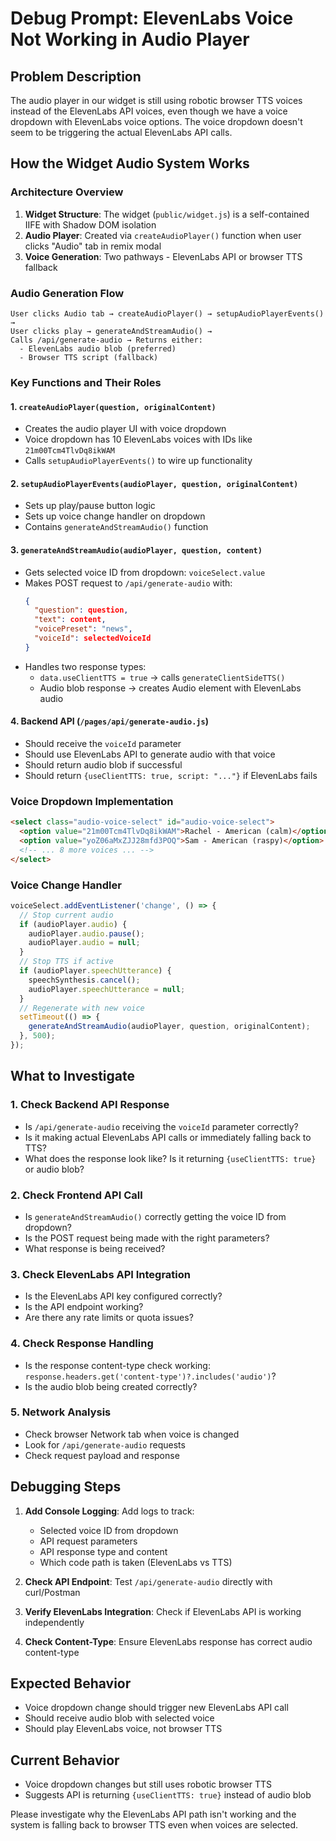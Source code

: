 # Debug Prompt: ElevenLabs Voice Not Working in Audio Player

## Problem Description
The audio player in our widget is still using robotic browser TTS voices instead of the ElevenLabs API voices, even though we have a voice dropdown with ElevenLabs voice options. The voice dropdown doesn't seem to be triggering the actual ElevenLabs API calls.

## How the Widget Audio System Works

### Architecture Overview
1. **Widget Structure**: The widget (`public/widget.js`) is a self-contained IIFE with Shadow DOM isolation
2. **Audio Player**: Created via `createAudioPlayer()` function when user clicks "Audio" tab in remix modal
3. **Voice Generation**: Two pathways - ElevenLabs API or browser TTS fallback

### Audio Generation Flow
```
User clicks Audio tab → createAudioPlayer() → setupAudioPlayerEvents() → 
User clicks play → generateAndStreamAudio() → 
Calls /api/generate-audio → Returns either:
  - ElevenLabs audio blob (preferred)
  - Browser TTS script (fallback)
```

### Key Functions and Their Roles

#### 1. `createAudioPlayer(question, originalContent)`
- Creates the audio player UI with voice dropdown
- Voice dropdown has 10 ElevenLabs voices with IDs like `21m00Tcm4TlvDq8ikWAM`
- Calls `setupAudioPlayerEvents()` to wire up functionality

#### 2. `setupAudioPlayerEvents(audioPlayer, question, originalContent)`
- Sets up play/pause button logic
- Sets up voice change handler on dropdown
- Contains `generateAndStreamAudio()` function

#### 3. `generateAndStreamAudio(audioPlayer, question, content)`
- Gets selected voice ID from dropdown: `voiceSelect.value`
- Makes POST request to `/api/generate-audio` with:
  ```json
  {
    "question": question,
    "text": content,
    "voicePreset": "news", 
    "voiceId": selectedVoiceId
  }
  ```
- Handles two response types:
  - `data.useClientTTS = true` → calls `generateClientSideTTS()`
  - Audio blob response → creates Audio element with ElevenLabs audio

#### 4. Backend API (`/pages/api/generate-audio.js`)
- Should receive the `voiceId` parameter
- Should use ElevenLabs API to generate audio with that voice
- Should return audio blob if successful
- Should return `{useClientTTS: true, script: "..."}` if ElevenLabs fails

### Voice Dropdown Implementation
```html
<select class="audio-voice-select" id="audio-voice-select">
  <option value="21m00Tcm4TlvDq8ikWAM">Rachel - American (calm)</option>
  <option value="yoZ06aMxZJJ28mfd3POQ">Sam - American (raspy)</option>
  <!-- ... 8 more voices ... -->
</select>
```

### Voice Change Handler
```javascript
voiceSelect.addEventListener('change', () => {
  // Stop current audio
  if (audioPlayer.audio) {
    audioPlayer.audio.pause();
    audioPlayer.audio = null;
  }
  // Stop TTS if active  
  if (audioPlayer.speechUtterance) {
    speechSynthesis.cancel();
    audioPlayer.speechUtterance = null;
  }
  // Regenerate with new voice
  setTimeout(() => {
    generateAndStreamAudio(audioPlayer, question, originalContent);
  }, 500);
});
```

## What to Investigate

### 1. Check Backend API Response
- Is `/api/generate-audio` receiving the `voiceId` parameter correctly?
- Is it making actual ElevenLabs API calls or immediately falling back to TTS?
- What does the response look like? Is it returning `{useClientTTS: true}` or audio blob?

### 2. Check Frontend API Call
- Is `generateAndStreamAudio()` correctly getting the voice ID from dropdown?
- Is the POST request being made with the right parameters?
- What response is being received?

### 3. Check ElevenLabs API Integration
- Is the ElevenLabs API key configured correctly?
- Is the API endpoint working?
- Are there any rate limits or quota issues?

### 4. Check Response Handling
- Is the response content-type check working: `response.headers.get('content-type')?.includes('audio')`?
- Is the audio blob being created correctly?

### 5. Network Analysis
- Check browser Network tab when voice is changed
- Look for `/api/generate-audio` requests
- Check request payload and response

## Debugging Steps

1. **Add Console Logging**: Add logs to track:
   - Selected voice ID from dropdown
   - API request parameters
   - API response type and content
   - Which code path is taken (ElevenLabs vs TTS)

2. **Check API Endpoint**: Test `/api/generate-audio` directly with curl/Postman

3. **Verify ElevenLabs Integration**: Check if ElevenLabs API is working independently

4. **Check Content-Type**: Ensure ElevenLabs response has correct audio content-type

## Expected Behavior
- Voice dropdown change should trigger new ElevenLabs API call
- Should receive audio blob with selected voice
- Should play ElevenLabs voice, not browser TTS

## Current Behavior  
- Voice dropdown changes but still uses robotic browser TTS
- Suggests API is returning `{useClientTTS: true}` instead of audio blob

Please investigate why the ElevenLabs API path isn't working and the system is falling back to browser TTS even when voices are selected. 